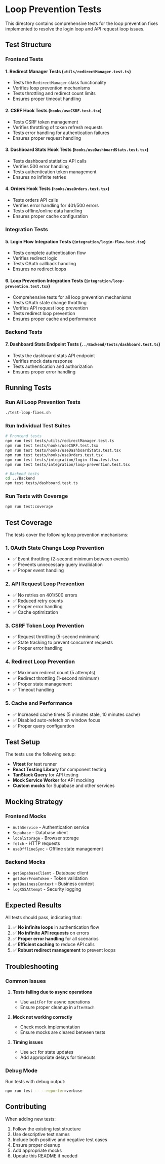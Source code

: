# Loop Prevention Tests

This directory contains comprehensive tests for the loop prevention fixes implemented to resolve the login loop and API request loop issues.

## Test Structure

### Frontend Tests

#### 1. **Redirect Manager Tests** (`utils/redirectManager.test.ts`)
- Tests the `RedirectManager` class functionality
- Verifies loop prevention mechanisms
- Tests throttling and redirect count limits
- Ensures proper timeout handling

#### 2. **CSRF Hook Tests** (`hooks/useCSRF.test.tsx`)
- Tests CSRF token management
- Verifies throttling of token refresh requests
- Tests error handling for authentication failures
- Ensures proper request handling

#### 3. **Dashboard Stats Hook Tests** (`hooks/useDashboardStats.test.tsx`)
- Tests dashboard statistics API calls
- Verifies 500 error handling
- Tests authentication token management
- Ensures no infinite retries

#### 4. **Orders Hook Tests** (`hooks/useOrders.test.tsx`)
- Tests orders API calls
- Verifies error handling for 401/500 errors
- Tests offline/online data handling
- Ensures proper cache configuration

### Integration Tests

#### 5. **Login Flow Integration Tests** (`integration/login-flow.test.tsx`)
- Tests complete authentication flow
- Verifies redirect logic
- Tests OAuth callback handling
- Ensures no redirect loops

#### 6. **Loop Prevention Integration Tests** (`integration/loop-prevention.test.tsx`)
- Comprehensive tests for all loop prevention mechanisms
- Tests OAuth state change throttling
- Verifies API request loop prevention
- Tests redirect loop prevention
- Ensures proper cache and performance

### Backend Tests

#### 7. **Dashboard Stats Endpoint Tests** (`../Backend/tests/dashboard.test.ts`)
- Tests the dashboard stats API endpoint
- Verifies mock data response
- Tests authentication and authorization
- Ensures proper error handling

## Running Tests

### Run All Loop Prevention Tests
```bash
./test-loop-fixes.sh
```

### Run Individual Test Suites
```bash
# Frontend tests
npm run test tests/utils/redirectManager.test.ts
npm run test tests/hooks/useCSRF.test.tsx
npm run test tests/hooks/useDashboardStats.test.tsx
npm run test tests/hooks/useOrders.test.tsx
npm run test tests/integration/login-flow.test.tsx
npm run test tests/integration/loop-prevention.test.tsx

# Backend tests
cd ../Backend
npm test tests/dashboard.test.ts
```

### Run Tests with Coverage
```bash
npm run test:coverage
```

## Test Coverage

The tests cover the following loop prevention mechanisms:

### 1. **OAuth State Change Loop Prevention**
- ✅ Event throttling (2-second minimum between events)
- ✅ Prevents unnecessary query invalidation
- ✅ Proper event handling

### 2. **API Request Loop Prevention**
- ✅ No retries on 401/500 errors
- ✅ Reduced retry counts
- ✅ Proper error handling
- ✅ Cache optimization

### 3. **CSRF Token Loop Prevention**
- ✅ Request throttling (5-second minimum)
- ✅ State tracking to prevent concurrent requests
- ✅ Proper error handling

### 4. **Redirect Loop Prevention**
- ✅ Maximum redirect count (5 attempts)
- ✅ Redirect throttling (1-second minimum)
- ✅ Proper state management
- ✅ Timeout handling

### 5. **Cache and Performance**
- ✅ Increased cache times (5 minutes stale, 10 minutes cache)
- ✅ Disabled auto-refetch on window focus
- ✅ Proper query configuration

## Test Setup

The tests use the following setup:

- **Vitest** for test runner
- **React Testing Library** for component testing
- **TanStack Query** for API testing
- **Mock Service Worker** for API mocking
- **Custom mocks** for Supabase and other services

## Mocking Strategy

### Frontend Mocks
- `AuthService` - Authentication service
- `Supabase` - Database client
- `localStorage` - Browser storage
- `fetch` - HTTP requests
- `useOfflineSync` - Offline state management

### Backend Mocks
- `getSupabaseClient` - Database client
- `getUserFromToken` - Token validation
- `getBusinessContext` - Business context
- `logXSSAttempt` - Security logging

## Expected Results

All tests should pass, indicating that:

1. ✅ **No infinite loops** in authentication flow
2. ✅ **No infinite API requests** on errors
3. ✅ **Proper error handling** for all scenarios
4. ✅ **Efficient caching** to reduce API calls
5. ✅ **Robust redirect management** to prevent loops

## Troubleshooting

### Common Issues

1. **Tests failing due to async operations**
   - Use `waitFor` for async operations
   - Ensure proper cleanup in `afterEach`

2. **Mock not working correctly**
   - Check mock implementation
   - Ensure mocks are cleared between tests

3. **Timing issues**
   - Use `act` for state updates
   - Add appropriate delays for timeouts

### Debug Mode

Run tests with debug output:
```bash
npm run test -- --reporter=verbose
```

## Contributing

When adding new tests:

1. Follow the existing test structure
2. Use descriptive test names
3. Include both positive and negative test cases
4. Ensure proper cleanup
5. Add appropriate mocks
6. Update this README if needed
